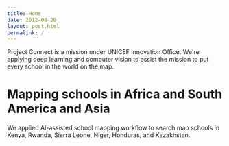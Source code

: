 ```yaml
---
title: Home
date: 2012-08-20
layout: post.html
permalink: /
---
```


Project Connect is a mission under UNICEF Innovation Office. We're applying deep learning and computer vision to assist the mission to put every school in the world on the map.

# Mapping schools in Africa and South America and Asia

We applied AI-assisted school mapping workflow to search map schools in Kenya, Rwanda, Sierra Leone, Niger, Honduras, and Kazakhstan.
